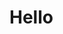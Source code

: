 <!DOCTYPE html>
<html>
<head>
    <title>Hello Example</title>
</head>
<body>
    <h1>Hello</h1>
</body>
</html>

